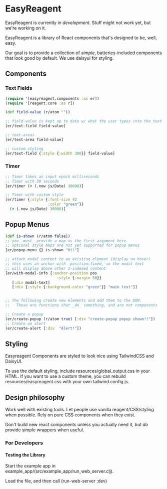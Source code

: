 # EasyReagent

EasyReagent is currently _in development_. Stuff might not work yet, but we're working on it.

EasyReagent is a library of React components that's designed to be, well, easy.

Our goal is to provide a collection of _simple_, batteries-included components that look good by default. We use daisyui for styling.

## Components
### Text Fields 

```clojure
(require '[easyreagent.components :as er])
(require '[reagent.core :as r])

(def field-value (r/atom ""))

;; field-value is kept up to date w/ what the user types into the text field
[er/text-field field-value]

;; text-areas
[er/text-area field-value]

;; custom styling
[er/text-field {:style {:width 300}} field-value]
```
### Timer
```clojure
;; Timer takes as input epoch milliseconds
;; Timer with 30 seconds
[er/timer (+ (.now js/Date) 30000)]

;; Timer with custom style
[er/timer {:style {:font-size 42
                   :color "green"}}
  (+ (.now js/Date) 30000)]
```
## Popup Menus

```clojure
(def is-shown (r/atom false))
;; you _must_ provide a map as the first argument here
;; optional style maps are not yet supported for popup menus
[er/popup-menu {} is-shown "Hi!"]

;; attach modal content to an existing element (display on hover)
;; this uses an anchor with  position:fixed, so the modal text
;; will display above other z-indexed content
[er/with-modal-info {:anchor-position pos
                       :style {:margin 50}}
   [:div modal-text]
   [:div {:style {:background-color "green"}} "main text"]]


;; The following create new elements and add them to the DOM.
;;   These are functions that _do_ something, and are not components

;; Create a popup
(er/create-popup (r/atom true) [:div "create-popup popup shown!!"])
;; Create an alert
(er/create-alert [:div  "Alert!"])
```

## Styling
Easyreagent Components are styled to look nice using TailwindCSS and DaisyUI. 

To use the default styling, include resources/global_output.css in your HTML. If you want to use a custom theme, you can rebuild resources/easyreagent.css with your own tailwind.config.js.

## Design philosophy

Work well with existing tools. Let people use vanilla reagent/CSS/styling when possible. Rely on pure CSS components when they exist.

Don't build new react components unless you actually need it, but _do_ provide simple wrappers when useful.


### For Developers
#### Testing the Library
Start the example app in example_app/(src/example_app/run_web_server.clj).

Load the file, and then call (run-web-server :dev)
